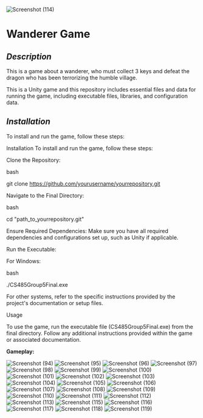 ![Screenshot (114)](https://github.com/user-attachments/assets/62e7d925-8f81-40e1-9c29-58bb22d2d239)

# **Wanderer Game**

## *Description*

This is a game about a wanderer, who must collect 3 keys and defeat the dragon who has been terrorizing the humble village. 

This is a Unity game and this repository includes essential files and data for running the game, including executable files, libraries, and configuration data.

## *Installation*

To install and run the game, follow these steps:

Installation
To install and run the game, follow these steps:

Clone the Repository:

bash

git clone https://github.com/yourusername/yourrepository.git

Navigate to the Final Directory:

bash

cd "path_to_yourrepository.git"

Ensure Required Dependencies: Make sure you have all required dependencies and configurations set up, such as Unity if applicable.

Run the Executable:

For Windows:

bash

./CS485Group5Final.exe

For other systems, refer to the specific instructions provided by the project's documentation or setup files.

Usage

To use the game, run the executable file (CS485Group5Final.exe) from the final directory. Follow any additional instructions provided within the game or associated documentation.

**Gameplay:**

![Screenshot (94)](https://github.com/user-attachments/assets/fbc7b3bb-3552-4e02-ac68-dbd69d2b950b)
![Screenshot (95)](https://github.com/user-attachments/assets/2399ed98-5c00-4691-b9a5-034becf901d4)
![Screenshot (96)](https://github.com/user-attachments/assets/5a372f84-97d5-4643-bd11-9e4aac7b062a)
![Screenshot (97)](https://github.com/user-attachments/assets/8809faa3-c7fe-49a6-8eea-87b9be093310)
![Screenshot (98)](https://github.com/user-attachments/assets/d4a29a9d-e92f-4546-9205-0a6bf2bb011e)
![Screenshot (99)](https://github.com/user-attachments/assets/33f62a95-36e7-4a25-b252-06d8b23d679f)
![Screenshot (100)](https://github.com/user-attachments/assets/83081372-e82d-4ecc-919a-9420720f5341)
![Screenshot (101)](https://github.com/user-attachments/assets/c3caea4b-a8a9-4fe8-a160-1ef9cf9366e9)
![Screenshot (102)](https://github.com/user-attachments/assets/05867ef8-4f30-4b04-84cb-a0e0dc50d023)
![Screenshot (103)](https://github.com/user-attachments/assets/3b2161a5-3baf-46ea-9adf-d9e5283929f0)
![Screenshot (104)](https://github.com/user-attachments/assets/824a7468-685f-419a-a9f3-dfa633813362)
![Screenshot (105)](https://github.com/user-attachments/assets/4a8e5df5-1c7c-4225-8eef-021f3847247a)
![Screenshot (106)](https://github.com/user-attachments/assets/209db6b2-e81b-4f18-bff9-e769d6eaaad1)
![Screenshot (107)](https://github.com/user-attachments/assets/1f5ae936-26e7-4dfd-8cf1-592000d3fc4a)
![Screenshot (108)](https://github.com/user-attachments/assets/0878b1ed-9f60-45f2-bb45-c3fb85088c0a)
![Screenshot (109)](https://github.com/user-attachments/assets/63e5d64a-5733-4826-8025-4d7224c3a5ee)
![Screenshot (110)](https://github.com/user-attachments/assets/19dfcc1f-99c6-4341-b5fe-0f9ad972d330)
![Screenshot (111)](https://github.com/user-attachments/assets/9268fa1a-9ab7-4a2b-8d78-5c3e8672e930)
![Screenshot (112)](https://github.com/user-attachments/assets/a8d783e8-ebcc-4682-9e12-39d600aa35a6)
![Screenshot (113)](https://github.com/user-attachments/assets/8aed65a8-9bd8-4e4b-b5eb-c317a6b3cde6)
![Screenshot (115)](https://github.com/user-attachments/assets/db2821bd-cc98-4fa9-8738-821fea5a0128)
![Screenshot (116)](https://github.com/user-attachments/assets/729de48d-0ed6-4e6e-a3f9-f69c7fdb1f13)
![Screenshot (117)](https://github.com/user-attachments/assets/9cf28f52-740a-4b1e-a466-54e148311ee3)
![Screenshot (118)](https://github.com/user-attachments/assets/e5c152c1-a9d3-4367-a6f4-b6852faf5518)
![Screenshot (119)](https://github.com/user-attachments/assets/5ae51dc2-4a63-42e1-bbb9-6ae237188a6f)



